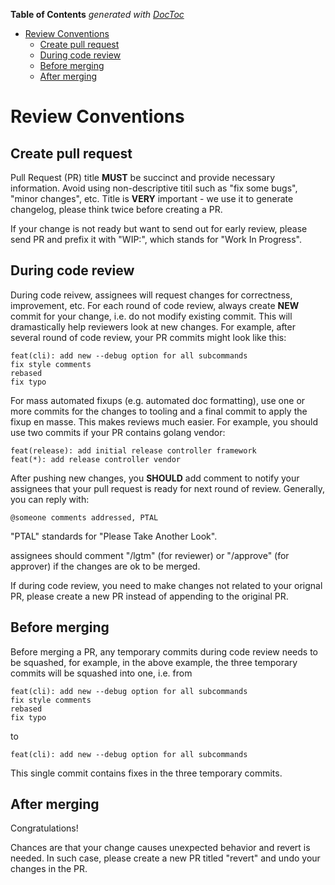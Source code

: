<!-- START doctoc generated TOC please keep comment here to allow auto update -->
<!-- DON'T EDIT THIS SECTION, INSTEAD RE-RUN doctoc TO UPDATE -->
**Table of Contents**  *generated with [DocToc](https://github.com/thlorenz/doctoc)*

- [Review Conventions](#review-conventions)
  - [Create pull request](#create-pull-request)
  - [During code review](#during-code-review)
  - [Before merging](#before-merging)
  - [After merging](#after-merging)

<!-- END doctoc generated TOC please keep comment here to allow auto update -->

# Review Conventions

## Create pull request

Pull Request (PR) title **MUST** be succinct and provide necessary information. Avoid using non-descriptive
titil such as "fix some bugs", "minor changes", etc. Title is **VERY** important - we use it to generate
changelog, please think twice before creating a PR.

If your change is not ready but want to send out for early review, please send PR and prefix it with "WIP:",
which stands for "Work In Progress".

## During code review

During code reivew, assignees will request changes for correctness, improvement, etc. For each round of
code review, always create **NEW** commit for your change, i.e. do not modify existing commit. This will
dramastically help reviewers look at new changes. For example, after several round of code review, your
PR commits might look like this:

```
feat(cli): add new --debug option for all subcommands
fix style comments
rebased
fix typo
```

For mass automated fixups (e.g. automated doc formatting), use one or more commits for the changes to tooling
and a final commit to apply the fixup en masse. This makes reviews much easier. For example, you should use
two commits if your PR contains golang vendor:

```
feat(release): add initial release controller framework
feat(*): add release controller vendor
```

After pushing new changes, you **SHOULD** add comment to notify your assignees that your pull request is
ready for next round of review. Generally, you can reply with:

```
@someone comments addressed, PTAL
```

"PTAL" standards for "Please Take Another Look".

assignees should comment "/lgtm" (for reviewer) or "/approve" (for approver) if the changes are ok to be merged.

If during code review, you need to make changes not related to your orignal PR, please create a new PR
instead of appending to the original PR.

## Before merging

Before merging a PR, any temporary commits during code review needs to be squashed, for example, in the
above example, the three temporary commits will be squashed into one, i.e. from

```
feat(cli): add new --debug option for all subcommands
fix style comments
rebased
fix typo
```

to

```
feat(cli): add new --debug option for all subcommands
```

This single commit contains fixes in the three temporary commits.

## After merging

Congratulations!

Chances are that your change causes unexpected behavior and revert is needed. In such case, please create a
new PR titled "revert" and undo your changes in the PR.
